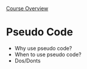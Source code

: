 [Course Overview](../overview.md)
# Pseudo Code
* Why use pseudo code?
* When to use pseudo code?
* Dos/Donts